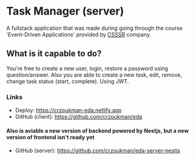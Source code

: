 # Task Manager (server)

A fullstack application that was made during going through the course 'Event-Driven Applications' provided by [CSSSR](https://csssr.com/ru) company.

## What is it capable to do?

You're free to create a new user, login, restore a password using question/answer. Also you are able to create a new task, edit, remove, change task status (start, complete). Using JWT.

### Links

- Deploy: https://crzoukman-eda.netlify.app
- GitHub (client): https://github.com/crzoukman/eda

#### Also is aviable a new version of backend powered by Nestjs, but a new version of frontend isn't ready yet

- GitHub (server): https://github.com/crzoukman/eda-server-nestjs 

